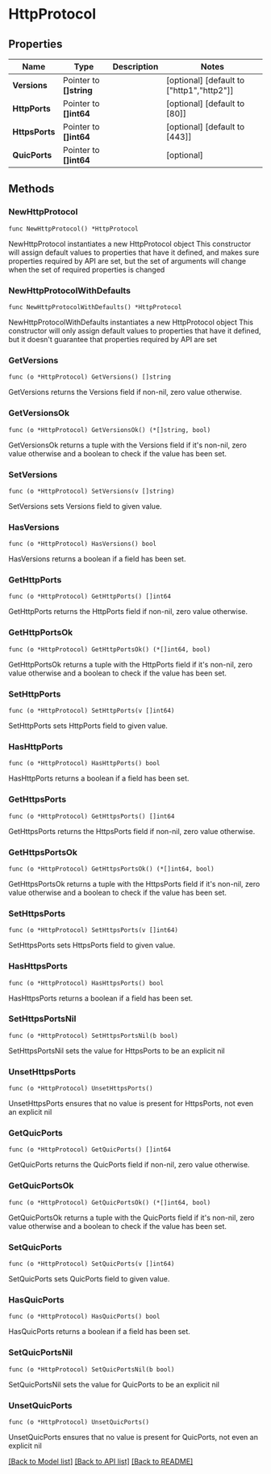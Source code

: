 # HttpProtocol

## Properties

Name | Type | Description | Notes
------------ | ------------- | ------------- | -------------
**Versions** | Pointer to **[]string** |  | [optional] [default to ["http1","http2"]]
**HttpPorts** | Pointer to **[]int64** |  | [optional] [default to [80]]
**HttpsPorts** | Pointer to **[]int64** |  | [optional] [default to [443]]
**QuicPorts** | Pointer to **[]int64** |  | [optional] 

## Methods

### NewHttpProtocol

`func NewHttpProtocol() *HttpProtocol`

NewHttpProtocol instantiates a new HttpProtocol object
This constructor will assign default values to properties that have it defined,
and makes sure properties required by API are set, but the set of arguments
will change when the set of required properties is changed

### NewHttpProtocolWithDefaults

`func NewHttpProtocolWithDefaults() *HttpProtocol`

NewHttpProtocolWithDefaults instantiates a new HttpProtocol object
This constructor will only assign default values to properties that have it defined,
but it doesn't guarantee that properties required by API are set

### GetVersions

`func (o *HttpProtocol) GetVersions() []string`

GetVersions returns the Versions field if non-nil, zero value otherwise.

### GetVersionsOk

`func (o *HttpProtocol) GetVersionsOk() (*[]string, bool)`

GetVersionsOk returns a tuple with the Versions field if it's non-nil, zero value otherwise
and a boolean to check if the value has been set.

### SetVersions

`func (o *HttpProtocol) SetVersions(v []string)`

SetVersions sets Versions field to given value.

### HasVersions

`func (o *HttpProtocol) HasVersions() bool`

HasVersions returns a boolean if a field has been set.

### GetHttpPorts

`func (o *HttpProtocol) GetHttpPorts() []int64`

GetHttpPorts returns the HttpPorts field if non-nil, zero value otherwise.

### GetHttpPortsOk

`func (o *HttpProtocol) GetHttpPortsOk() (*[]int64, bool)`

GetHttpPortsOk returns a tuple with the HttpPorts field if it's non-nil, zero value otherwise
and a boolean to check if the value has been set.

### SetHttpPorts

`func (o *HttpProtocol) SetHttpPorts(v []int64)`

SetHttpPorts sets HttpPorts field to given value.

### HasHttpPorts

`func (o *HttpProtocol) HasHttpPorts() bool`

HasHttpPorts returns a boolean if a field has been set.

### GetHttpsPorts

`func (o *HttpProtocol) GetHttpsPorts() []int64`

GetHttpsPorts returns the HttpsPorts field if non-nil, zero value otherwise.

### GetHttpsPortsOk

`func (o *HttpProtocol) GetHttpsPortsOk() (*[]int64, bool)`

GetHttpsPortsOk returns a tuple with the HttpsPorts field if it's non-nil, zero value otherwise
and a boolean to check if the value has been set.

### SetHttpsPorts

`func (o *HttpProtocol) SetHttpsPorts(v []int64)`

SetHttpsPorts sets HttpsPorts field to given value.

### HasHttpsPorts

`func (o *HttpProtocol) HasHttpsPorts() bool`

HasHttpsPorts returns a boolean if a field has been set.

### SetHttpsPortsNil

`func (o *HttpProtocol) SetHttpsPortsNil(b bool)`

 SetHttpsPortsNil sets the value for HttpsPorts to be an explicit nil

### UnsetHttpsPorts
`func (o *HttpProtocol) UnsetHttpsPorts()`

UnsetHttpsPorts ensures that no value is present for HttpsPorts, not even an explicit nil
### GetQuicPorts

`func (o *HttpProtocol) GetQuicPorts() []int64`

GetQuicPorts returns the QuicPorts field if non-nil, zero value otherwise.

### GetQuicPortsOk

`func (o *HttpProtocol) GetQuicPortsOk() (*[]int64, bool)`

GetQuicPortsOk returns a tuple with the QuicPorts field if it's non-nil, zero value otherwise
and a boolean to check if the value has been set.

### SetQuicPorts

`func (o *HttpProtocol) SetQuicPorts(v []int64)`

SetQuicPorts sets QuicPorts field to given value.

### HasQuicPorts

`func (o *HttpProtocol) HasQuicPorts() bool`

HasQuicPorts returns a boolean if a field has been set.

### SetQuicPortsNil

`func (o *HttpProtocol) SetQuicPortsNil(b bool)`

 SetQuicPortsNil sets the value for QuicPorts to be an explicit nil

### UnsetQuicPorts
`func (o *HttpProtocol) UnsetQuicPorts()`

UnsetQuicPorts ensures that no value is present for QuicPorts, not even an explicit nil

[[Back to Model list]](../README.md#documentation-for-models) [[Back to API list]](../README.md#documentation-for-api-endpoints) [[Back to README]](../README.md)


